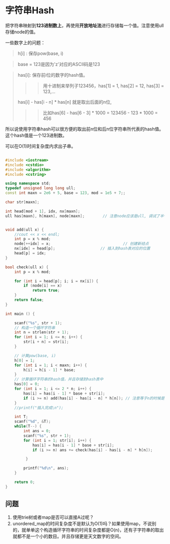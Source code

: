 # 字符串Hash





把字符串映射到**123进制数上**，再使用**开放地址法**进行存储每一个值。注意使用ull存储node的值。

一些数字上的问题：

>h[i] : 保存pow(base, i)



> base = 123是因为'z'对应的ASCII码是123



>has[i]: 保存前i位的数字的hash值。
>
>> > 用十进制来举列子123456，has[1] = 1, has[2] = 12, has[3] = 123,...
>
>has[i] - has[i - n] * has[n] 就是取出后面的n位, 
>
>> > 比如has[6] - has[6 - 3] * 1000 = 123456 - 123 * 1000 = 456



所以说使用字符串hash可以很方便的取出前n位和后n位字符串所代表的hash值。这个hash值是一个123进制数。

可以在O(1)时间复杂度内求出子串。



```cpp

#include <iostream>
#include <cstdio>
#include <algorithm>
#include <cstring>

using namespace std;
typedef unsigned long long ull;
const int maxn = 2e6 + 5, base = 123, mod = 1e5 + 7;;

char str[maxn];

int head[mod + 1], idx, nx[maxn];
ull has[maxn], h[maxn], node[maxn];        // 注意node应该是ull, 调试了半个小时...


void add(ull x) {
    //cout << x << endl;
    int p = x % mod;
    node[++idx] = x;                                // 创建新结点
    nx[idx] = head[p];                    // 插入到hash表对应的位置
    head[p] = idx;
}

bool check(ull x) {
    int p = x % mod;

    for (int i = head[p]; i; i = nx[i]) {
        if (node[i] == x)
            return true;
    }
    return false;
}

int main () {

    scanf("%s", str + 1);
    // 构造一个循环字符串
    int n = strlen(str + 1);
    for (int i = 1; i <= n; i++) {
        str[i + n] = str[i];
    }

    // 计算pow(base, i)
    h[0] = 1;
    for (int i = 1; i < maxn; i++) {
        h[i] = h[i - 1] * base;
    }
    // 计算循环字符串的hash值，并且存储到hash表中
    has[0] = 0;
    for (int i = 1; i <= 2 * n; i++) {
        has[i] = has[i - 1] * base + str[i];
        if (i >= n) add(has[i] - has[i - n] * h[n]); // 注意等于n的时候是自己也需要加进去
    }
    //printf("插入完成\n");

    int T;
    scanf("%d", &T);
    while(T--) {
        int ans = 0;
        scanf("%s", str + 1);
        for (int i = 1; str[i]; i++) {
            has[i] = has[i - 1] * base + str[i];
            if (i >= n) ans += check(has[i] - has[i - n] * h[n]);

         }

        printf("%d\n", ans);
    }

    return 0;
}

```





## 问题

1. 使用trie树或者map是否可以直接A过呢？
2. unordered_map的时间复杂度不是默认为O(1)吗？如果使用map，不说别的，就单单这个构造循环字符串的时间复杂度都是O(n)，还有子字符串的取出就都不是一个小的数目。并且存储更是天文数字的空间。

